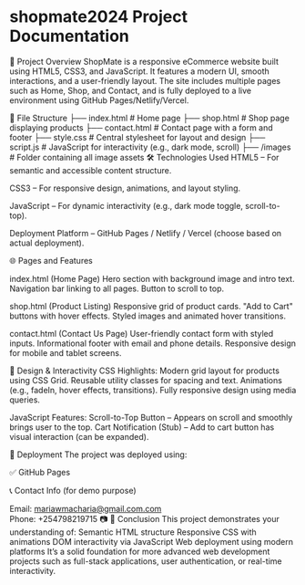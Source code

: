 # shopmate2024 Project Documentation
📌 Project Overview
ShopMate is a responsive eCommerce website built using HTML5, CSS3, and JavaScript. It features a modern UI, smooth interactions, and a user-friendly layout. The site includes multiple pages such as Home, Shop, and Contact, and is fully deployed to a live environment using GitHub Pages/Netlify/Vercel.

📁 File Structure
├── index.html            # Home page
├── shop.html             # Shop page displaying products
├── contact.html          # Contact page with a form and footer
├── style.css             # Central stylesheet for layout and design
├── script.js             # JavaScript for interactivity (e.g., dark mode, scroll)
├── /images               # Folder containing all image assets
🛠️ Technologies Used
HTML5 – For semantic and accessible content structure.

CSS3 – For responsive design, animations, and layout styling.

JavaScript – For dynamic interactivity (e.g., dark mode toggle, scroll-to-top).

Deployment Platform – GitHub Pages / Netlify / Vercel (choose based on actual deployment).

🌐 Pages and Features

index.html (Home Page)
Hero section with background image and intro text.
Navigation bar linking to all pages.
Button to scroll to top.

shop.html (Product Listing)
Responsive grid of product cards.
"Add to Cart" buttons with hover effects.
Styled images and animated hover transitions.

contact.html (Contact Us Page)
User-friendly contact form with styled inputs.
Informational footer with email and phone details.
Responsive design for mobile and tablet screens.

🎨 Design & Interactivity
CSS Highlights:
Modern grid layout for products using CSS Grid.
Reusable utility classes for spacing and text.
Animations (e.g., fadeIn, hover effects, transitions).
Fully responsive design using media queries.

JavaScript Features:
Scroll-to-Top Button – Appears on scroll and smoothly brings user to the top.
Cart Notification (Stub) – Add to cart button has visual interaction (can be expanded).

🚀 Deployment
The project was deployed using:

✅ GitHub Pages

📞 Contact Info (for demo purpose)

Email: mariawmacharia@gmail.com.com  
Phone: +254798219715
📷
📌 Conclusion
This project demonstrates your understanding of:
Semantic HTML structure
Responsive CSS with animations
DOM interactivity via JavaScript
Web deployment using modern platforms
It’s a solid foundation for more advanced web development projects such as full-stack applications, user authentication, or real-time interactivity.
